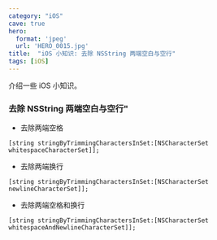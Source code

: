 ```yaml
---
category: "iOS"
cave: true
hero:
  format: 'jpeg'
  url: 'HERO_0015.jpg'
title:  "iOS 小知识: 去除 NSString 两端空白与空行"
tags: [iOS]
---
```

介绍一些 iOS 小知识。

### 去除 NSString 两端空白与空行"

* 去除两端空格

`[string stringByTrimmingCharactersInSet:[NSCharacterSet whitespaceCharacterSet]];`

* 去除两端换行

`[string stringByTrimmingCharactersInSet:[NSCharacterSet newlineCharacterSet]];`

* 去除两端空格和换行

`[string stringByTrimmingCharactersInSet:[NSCharacterSet whitespaceAndNewlineCharacterSet]];`






